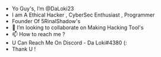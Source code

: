 - Yo Guy's, I’m @DaLoki23 
- I am A Ethical Hacker , CyberSec Enthusiast , Programmer
- Founder Of 5RinalShadow's
- 💞️ I’m looking to collaborate on Making Hacking Tool's
- 📫 How to reach me ?
- U Can Reach Me On Discord - Da Loki#4380 (:
- Thank U !

<!---
DaLoki23/DaLoki23 is a ✨ special ✨ repository because its `README.md` (this file) appears on your GitHub profile.
You can click the Preview link to take a look at your changes.
--->
